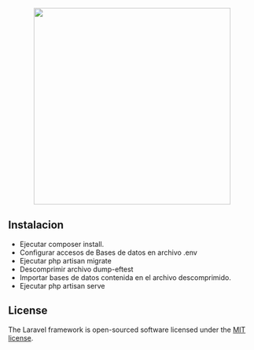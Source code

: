 <p align="center"><a href="https://laravel.com" target="_blank"><img src="https://raw.githubusercontent.com/laravel/art/master/logo-lockup/5%20SVG/2%20CMYK/1%20Full%20Color/laravel-logolockup-cmyk-red.svg" width="400"></a></p>

## Instalacion

- Ejecutar composer install.
- Configurar accesos de Bases de datos en archivo .env
- Ejecutar php artisan migrate
- Descomprimir archivo dump-eftest
- Importar bases de datos contenida en el archivo descomprimido.
- Ejecutar php artisan serve

## License

The Laravel framework is open-sourced software licensed under the [MIT license](https://opensource.org/licenses/MIT).

